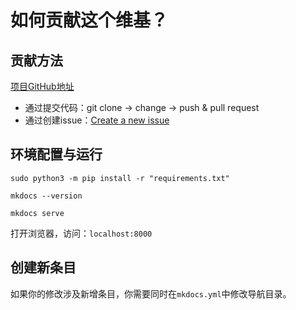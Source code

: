 # 如何贡献这个维基？

## 贡献方法

[项目GitHub地址](https://github.com/yfrobotics/robowiki)

- 通过提交代码：git clone -> change -> push & pull request
- 通过创建issue：[Create a new issue](https://github.com/yfrobotics/robowiki/issues)


## 环境配置与运行

`sudo python3 -m pip install -r "requirements.txt"`

`mkdocs --version`

`mkdocs serve`

打开浏览器，访问：`localhost:8000`


## 创建新条目

如果你的修改涉及新增条目，你需要同时在`mkdocs.yml`中修改导航目录。
